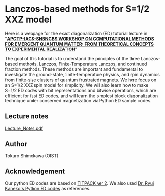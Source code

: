 # Lanczos-based methods for S=1/2 XXZ model
Here is a webpage for the exact diagonalization (ED) tutorial lecture in "[**APCTP-IACS-SNBNCBS WORKSHOP ON COMPUTATIONAL METHODS FOR EMERGENT QUANTUM MATTER:
FROM THEORETICAL CONCEPTS TO EXPERIMENTAL REALIZATION**](https://www.bose.res.in/Conferences/APCTP22/program/index.html)"

The goal of this tutorial is to understand the principles of the three Lanczos-based methods, Lanczos, Finite-Temperature Lanczos, and continued fraction methods. These methods are important and fundamental to investigate the ground-state, finite-temperature physics, and spin dynamics from finite-size clusters of quantum frustrated magnets. We here focus on an S=1/2 XXZ spin model for simplicity. We will also learn how to make S=1/2 ED codes with bit representations and bitwise operations, which are efficient for fast ED codes, and will learn the simplest block diagonalization technique under conserved magnetization via Python ED sample codes.


## Lecture notes
[Lecture_Notes.pdf](https://github.com/tshimokaw/PythonEDs/files/9996528/Lecture_Notes.pdf)




## Author
Tokuro Shimokawa (OIST)

## Acknowledgement
Our python ED codes are based on [TITPACK ver 2](https://ma.issp.u-tokyo.ac.jp/en/app/452). We also used [Dr. Ryui Kaneko's Python ED codes](https://github.com/ryuikaneko/exact_diagonalization) as references.
